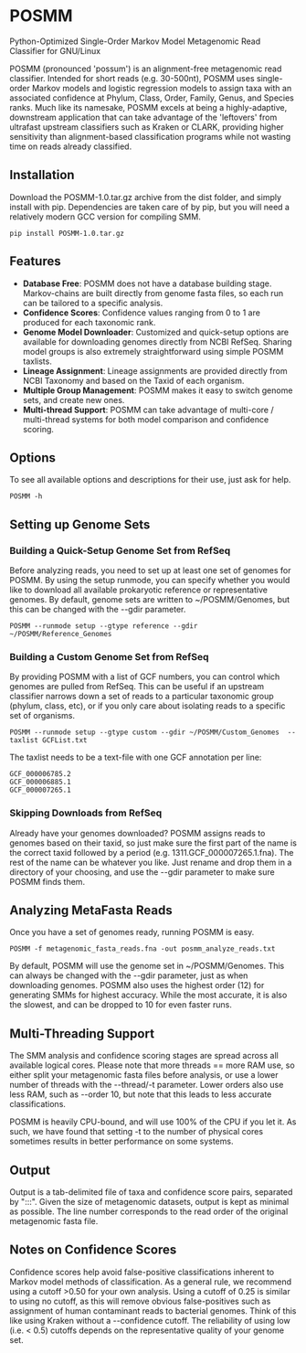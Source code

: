 # POSMM
Python-Optimized Single-Order Markov Model 
Metagenomic Read Classifier for GNU/Linux

POSMM (pronounced 'possum') is an alignment-free metagenomic read classifier.  Intended for short reads (e.g. 30-500nt), POSMM uses single-order Markov models and logistic regression models to assign taxa with an associated confidence at Phylum, Class, Order, Family, Genus, and Species ranks.  Much like its namesake, POSMM excels at being a highly-adaptive, downstream application that can take advantage of the 'leftovers' from ultrafast upstream classifiers such as Kraken or CLARK, providing higher sensitivity than alignment-based classification programs while not wasting time on reads already classified.


## Installation

Download the POSMM-1.0.tar.gz archive from the dist folder, and simply install with pip.
Dependencies are taken care of by pip, but you will need a relatively modern GCC version for compiling SMM.

```
pip install POSMM-1.0.tar.gz
```
## Features

- **Database Free**:  POSMM does not have a database building stage.  Markov-chains are built directly from genome fasta files, so each run can be tailored to a specific analysis.
- **Confidence Scores**: Confidence values ranging from 0 to 1 are produced for each taxonomic rank.  
- **Genome Model Downloader**:  Customized and quick-setup options are available for downloading genomes directly from NCBI RefSeq.  Sharing model groups is also extremely straightforward using simple POSMM taxlists.
- **Lineage Assignment**:  Lineage assignments are provided directly from NCBI Taxonomy and based on the Taxid of each organism.
- **Multiple Group Management**: POSMM makes it easy to switch genome sets, and create new ones.
- **Multi-thread Support**:  POSMM can take advantage of multi-core / multi-thread systems for both model comparison and confidence scoring.

## Options

To see all available options and descriptions for their use, just ask for help.
```
POSMM -h
```

## Setting up Genome Sets
### Building a Quick-Setup Genome Set from RefSeq

Before analyzing reads, you need to set up at least one set of genomes for POSMM.  By using the setup runmode, you can specify whether you would like to download all available prokaryotic reference or representative genomes.  By default, genome sets are written to ~/POSMM/Genomes, but this can be changed with the --gdir parameter.
```
POSMM --runmode setup --gtype reference --gdir ~/POSMM/Reference_Genomes
```
### Building a Custom Genome Set from RefSeq
By providing POSMM with a list of GCF numbers, you can control which genomes are pulled from RefSeq.  This can be useful if an upstream classifier narrows down a set of reads to a particular taxonomic group (phylum, class, etc), or if you only care about isolating reads to a specific set of organisms.
```
POSMM --runmode setup --gtype custom --gdir ~/POSMM/Custom_Genomes  --taxlist GCFList.txt
```
The taxlist needs to be a text-file with one GCF annotation per line:
```
GCF_000006785.2
GCF_000006885.1
GCF_000007265.1
```
### Skipping Downloads from RefSeq

Already have your genomes downloaded?  POSMM assigns reads to genomes based on their taxid, so just make sure the first part of the name is the correct taxid followed by a period (e.g. 1311.GCF_000007265.1.fna).  The rest of the name can be whatever you like.  Just rename and drop them in a directory of your choosing, and use the --gdir parameter to make sure POSMM finds them.

## Analyzing MetaFasta Reads

Once you have a set of genomes ready, running POSMM is easy.
```
POSMM -f metagenomic_fasta_reads.fna -out posmm_analyze_reads.txt
```
By default, POSMM will use the genome set in ~/POSMM/Genomes.  This can always be changed with the --gdir parameter, just as when downloading genomes.
POSMM also uses the highest order (12) for generating SMMs for highest accuracy.  While the most accurate, it is also the slowest, and can be dropped to 10 for even faster runs.

## Multi-Threading Support

The SMM analysis and confidence scoring stages are spread across all available logical cores.  Please note that more threads == more RAM use, so either split your metagenomic fasta files before analysis, or use a lower number of threads with the --thread/-t parameter.  Lower orders also use less RAM, such as --order 10, but note that this leads to less accurate classifications.

POSMM is heavily CPU-bound, and will use 100% of the CPU if you let it.  As such, we have found that setting -t to the number of physical cores sometimes results in better performance on some systems.

## Output

Output is a tab-delimited file of taxa and confidence score pairs, separated by ":::". 
Given the size of metagenomic datasets, output is kept as minimal as possible.  The line number corresponds to the read order of the original metagenomic fasta file.

## Notes on Confidence Scores

Confidence scores help avoid false-positive classifications inherent to Markov model methods of classification.  As a general rule, we recommend using a cutoff >0.50 for your own analysis.  Using a cutoff of 0.25 is similar to using no cutoff, as this will remove obvious false-positives such as assignment of human contaminant reads to bacterial genomes.  Think of this like using Kraken without a --confidence cutoff. The reliability of using low (i.e. < 0.5) cutoffs depends on the representative quality of your genome set.  
